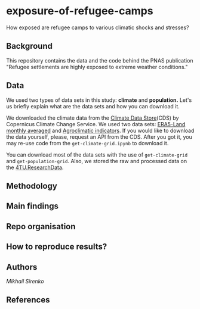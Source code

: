 # exposure-of-refugee-camps
How exposed are refugee camps to various climatic shocks and stresses?

## Background
This repository contains the data and the code behind the PNAS publication "Refugee settlements are highly exposed to extreme weather conditions." 

## Data
We used two types of data sets in this study: **climate** and **population.** Let's us briefly explain what are the data sets and how you can download it. 

We downloaded the climate data from the [Climate Data Store](https://cds.climate.copernicus.eu/#!/home)(CDS) by Copernicus Climate Change Service. We used two data sets: [ERA5-Land monthly averaged](https://cds.climate.copernicus.eu/cdsapp#!/dataset/reanalysis-era5-land-monthly-means?tab=form) and [Agroclimatic indicators](https://cds.climate.copernicus.eu/cdsapp#!/dataset/sis-agroclimatic-indicators?tab=form). If you would like to download the data yourself, please, request an API from  the CDS. After you got it, you may re-use code from the `get-climate-grid.ipynb` to download it.

You can download most of the data sets with the use of `get-climate-grid` and `get-population-grid`. Also, we stored the raw and processed data on the [4TU.ResearchData](https://figshare.com/s/86e5a5d5c4bd206a25c7).

## Methodology

## Main findings

## Repo organisation

## How to reproduce results?

## Authors
*Mikhail Sirenko*

## References

